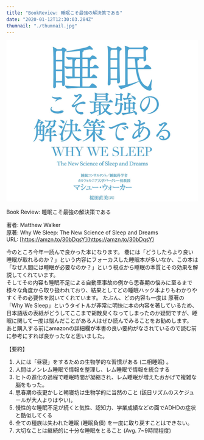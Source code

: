 ```yaml
---
title: "BookReview: 睡眠こそ最強の解決策である"
date: "2020-01-12T12:30:03.284Z"
thumnail: "./thumnail.jpg"
---
```

![睡眠こそ最強の解決策である](./thumnail.jpg)

Book Review: 睡眠こそ最強の解決策である  

著者: Matthew Walker  
原著: Why We Sleep: The New Science of Sleep and Dreams  
URL: [https://amzn.to/30bDqsY](https://amzn.to/30bDqsY) 
 
今のところ今年一読んで良かった本になります。
巷には「どうしたらより良い睡眠が取れるのか？」という内容にフォーカスした睡眠本が多いなか、この本は「なぜ人間には睡眠が必要なのか？」という視点から睡眠の本質とその効果を解説してくれています。  
そしてその内容も睡眠不足による自動車事故の例から思春期の悩みに至るまで様々な角度から取り扱われており、結果としてどの睡眠ハック本よりもわかりやすくその必要性を説いてくれています。 たぶん、どの内容も一度は
原著の「Why We Sleep」というタイトルが非常に明快に本の内容を著しているため、日本語版の表紙がどうしてここまで胡散臭くなってしまったのか疑問ですが、睡眠に関して一度は悩んだことがある人はぜひ読んでみることをお勧めします。  
 あと購入する前にamazonの詳細欄が本書の良い要約がなされているので読む前に参考にすれば良かったなと思いました。
<br />

【要約】  
1. 人には「昼寝」をするための生物学的な習慣がある (二相睡眠)  。
2. 人間はノンレム睡眠で情報を整理し、レム睡眠で情報を統合する
3. ヒトの進化の過程で睡眠時間が凝縮され、レム睡眠が増えたおかげで複雑な脳をもった。
4. 思春期の夜更かしと朝寝坊は生物学的に当然のこと (該日リズムのスケジュールが大人よりはやい)。
5. 慢性的な睡眠不足が続くと気性、認知力、学業成績などの面でADHDの症状と酷似してくる
6. 全ての種族は失われた睡眠 (睡眠負債) を一度に取り戻すことはできない。
7. 大切なことは継続的に十分な睡眠をとること (Avg. 7~9時間程度)
